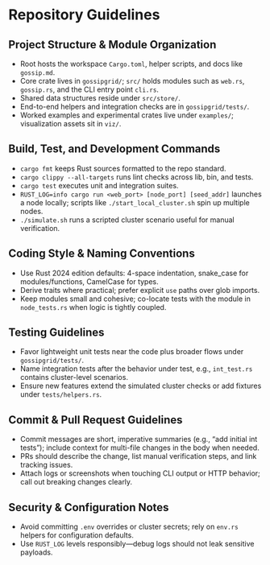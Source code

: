 # Repository Guidelines

## Project Structure & Module Organization
- Root hosts the workspace `Cargo.toml`, helper scripts, and docs like `gossip.md`.
- Core crate lives in `gossipgrid/`; `src/` holds modules such as `web.rs`, `gossip.rs`, and the CLI entry point `cli.rs`.
- Shared data structures reside under `src/store/`.
- End-to-end helpers and integration checks are in `gossipgrid/tests/`.
- Worked examples and experimental crates live under `examples/`; visualization assets sit in `viz/`.

## Build, Test, and Development Commands
- `cargo fmt` keeps Rust sources formatted to the repo standard.
- `cargo clippy --all-targets` runs lint checks across lib, bin, and tests.
- `cargo test` executes unit and integration suites.
- `RUST_LOG=info cargo run <web_port> [node_port] [seed_addr]` launches a node locally; scripts like `./start_local_cluster.sh` spin up multiple nodes.
- `./simulate.sh` runs a scripted cluster scenario useful for manual verification.

## Coding Style & Naming Conventions
- Use Rust 2024 edition defaults: 4-space indentation, snake_case for modules/functions, CamelCase for types.
- Derive traits where practical; prefer explicit `use` paths over glob imports.
- Keep modules small and cohesive; co-locate tests with the module in `node_tests.rs` when logic is tightly coupled.

## Testing Guidelines
- Favor lightweight unit tests near the code plus broader flows under `gossipgrid/tests/`.
- Name integration tests after the behavior under test, e.g., `int_test.rs` contains cluster-level scenarios.
- Ensure new features extend the simulated cluster checks or add fixtures under `tests/helpers.rs`.

## Commit & Pull Request Guidelines
- Commit messages are short, imperative summaries (e.g., “add initial int tests”); include context for multi-file changes in the body when needed.
- PRs should describe the change, list manual verification steps, and link tracking issues.
- Attach logs or screenshots when touching CLI output or HTTP behavior; call out breaking changes clearly.

## Security & Configuration Notes
- Avoid committing `.env` overrides or cluster secrets; rely on `env.rs` helpers for configuration defaults.
- Use `RUST_LOG` levels responsibly—debug logs should not leak sensitive payloads.
